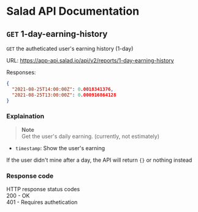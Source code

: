 # Salad API Documentation

## `GET` 1-day-earning-history
`GET` the autheticated user's earning history (1-day)

URL: https://app-api.salad.io/api/v2/reports/1-day-earning-history

Responses:
```json
{
  "2021-08-25T14:00:00Z": 0.0018341376,
  "2021-08-25T13:00:00Z": 0.000916864128
}
```

### Explaination
> **Note** <br>
> Get the user's daily earning. (currently, not estimately)
* `timestamp`: Show the user's earning

If the user didn't mine after a day, the API will return `{}` or nothing instead

### Response code
HTTP response status codes <br>
200	- OK <br>
401 - Requires authetication